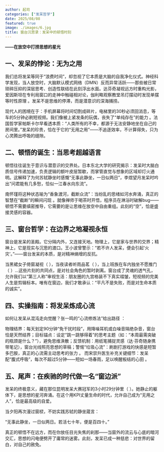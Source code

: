 ```yaml
---
author: 起司
categories: ["发呆哲学"]
date: 2025/08/08
featured: true
image: ./images/6.jpg
title: 窗台沉思录：发呆中的顿悟时刻
---
```


​**——在放空中打捞思想的星光**​

## ​一、发呆的悖论：无为之用​
我们总将发呆等同于“浪费时间”，却忽视了它本质是大脑的自我净化仪式。神经科学发现，当人放空时，大脑默认模式网络（DMN）反而异常活跃——那些被日常琐碎压抑的深层思考、创造性联结在此刻浮出水面。达芬奇凝视远方时重构光影，爱因斯坦在专利局窗口的走神中触碰相对论，伽利略观察教堂吊灯摆动时发现单摆等时性原理
。发呆不是思维的停滞，而是潜意识的深海捕捞。

现代人的困境在于：手机屏幕将时间切割成碎片，电梯里的30秒必须回消息，等车的5分钟必刷短视频。我们像被上紧发条的玩偶，丧失了“单纯存在”的能力
。法国哲学家帕斯卡尔早看透本质：​​“人类所有的不幸，都源于无法安静地坐在自己的房间里。”​​ 发呆的珍贵，恰在于它的“无用之用”——不追逐效率，不计算得失，只为心灵腾出呼吸的缝隙。

## 二、顿悟的诞生：当思考超越语言​
顿悟往往诞生于意识与潜意识的交界处。日本东北大学的研究揭示：发呆时大脑白质信号传递加速，负责逻辑的额叶皮层暂歇，而掌管直觉与想象的区域却灯火通明。这解释了为何苏轼静坐时感慨“无事此静坐，一日似两日”，李煜望月发呆时吟出“问君能有几多愁，恰似一江春水向东流”。

南怀瑾将这种状态喻为 ​​“香象渡河，截断众流”​​：当纷乱的思绪如河水奔涌，真正的智慧在“截断”的瞬间闪现
。就像禅师于喝茶时开悟，程序员在淋浴时破解bug——顿悟不需要缜密推导，它需要的是让思维在放空中自由重组。此刻的“空”，恰是盛接灵感的容器。

## ​三、窗台哲学：在边界之地凝视永恒​
窗台是发呆的圣殿。它分隔内外，又连接天地。物理上，它是家与世界的交界；精神上，它是现实与沉思的渡口。王小波曾警示：“若不许人发呆，便会引起‘火灾’。”——窗台发呆的本质，是对精神熵增的反抗​
。

当黑裙女子倚窗凝视（
），当夜读者听雨品茗（
），当上班族在车内独坐不愿推门（
）…这些片刻的共同点，是对社会角色的暂时剥离。窗台成了灵魂的透气孔，允许我们以“第三人称”审视生活：朋友圈的九宫格装不下真实褶皱，短视频的完美人生是剪辑标本。唯有在窗边，我们才敢承认：“平凡不是失败，而是对生命本质的诚实”。

## 四、实操指南：将发呆炼成心流​
如何让发呆从混沌走向觉醒？张一鸣的“心流修炼法”给出路径
：

​物理结界​：每天划定90分钟“免干扰时段”，用降噪耳机或白噪音隔绝杂音，窗台恰是天然结界；
​目标锚点​：设定“跳一跳够得着”的思考主题（如：“本周最需突破的瓶颈是什么？”），避免思维涣散；
​反馈机制​：用纸笔捕捉灵感（达·芬奇随身携带笔记），窗台光线照亮思想的草稿；
​警惕“垃圾心流”​​：刷剧打游戏的快感是短暂多巴胺，真正的心流需主动思考的张力
。
而宋崇升医生补充关键细节：发呆配“腹式呼吸”，每次不超过5分钟——短如一场春雨，足以唤醒板结的心田
。

## 五、尾声：在疾驰的时代做一名“窗边派”​​
发呆的终极意义，藏在那位昆明发呆大赛冠军的3小时29分钟里（
）。她静止的躯体下，是思想的星河奔涌。在这个用KPI丈量生命的时代，允许自己成为“无用之人”，恰是最高级的自爱。

当夕阳再次漫过窗棂，不妨实践苏轼的静坐箴言：

“无事此静坐，一日似两日。若活七十年，便是百四十。”

​真正的顿悟不在远方，而在你放任目光失焦的刹那——当窗外的流云与心底的暗河交汇，思想的闪电便劈开了庸常的迷雾。​​ 此刻，发呆已成一种慈悲：对世界的留白，对自己的赦免。